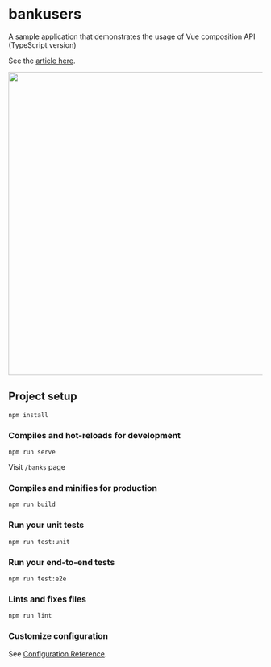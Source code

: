 # bankusers

A sample application that demonstrates the usage of Vue composition API (TypeScript version)

See the [article here](https://bryceandy.com/posts/vue-composition-api-vs-options-api).

<p align="center"><img src="https://bryceandy-devblog.s3-us-east-2.amazonaws.com/1652650182.png" width="600"></p>

## Project setup
```
npm install
```

### Compiles and hot-reloads for development
```
npm run serve
```

Visit `/banks` page

### Compiles and minifies for production
```
npm run build
```

### Run your unit tests
```
npm run test:unit
```

### Run your end-to-end tests
```
npm run test:e2e
```

### Lints and fixes files
```
npm run lint
```

### Customize configuration
See [Configuration Reference](https://cli.vuejs.org/config/).

